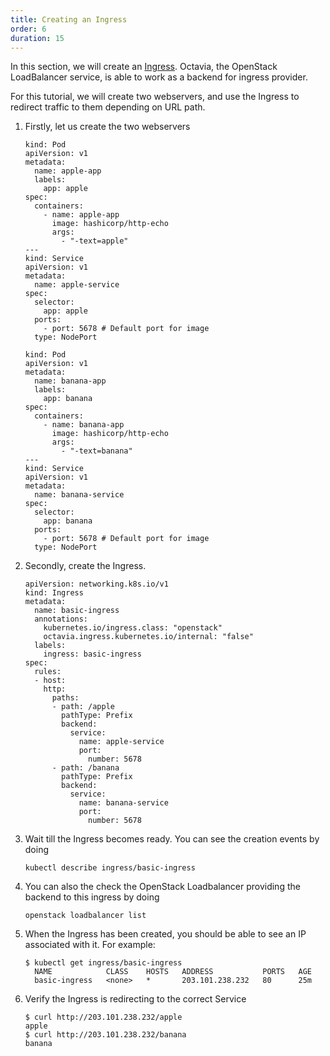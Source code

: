 ```yaml
---
title: Creating an Ingress
order: 6
duration: 15
---
```


In this section, we will create an [Ingress]. Octavia, the OpenStack
LoadBalancer service, is able to work as a backend for ingress provider.

For this tutorial, we will create two webservers, and use the Ingress to
redirect traffic to them depending on URL path.

1. Firstly, let us create the two webservers

   ```
   kind: Pod
   apiVersion: v1
   metadata:
     name: apple-app
     labels:
       app: apple
   spec:
     containers:
       - name: apple-app
         image: hashicorp/http-echo
         args:
           - "-text=apple"
   ---
   kind: Service
   apiVersion: v1
   metadata:
     name: apple-service
   spec:
     selector:
       app: apple
     ports:
       - port: 5678 # Default port for image
     type: NodePort
   ```

   ```
   kind: Pod
   apiVersion: v1
   metadata:
     name: banana-app
     labels:
       app: banana
   spec:
     containers:
       - name: banana-app
         image: hashicorp/http-echo
         args:
           - "-text=banana"
   ---
   kind: Service
   apiVersion: v1
   metadata:
     name: banana-service
   spec:
     selector:
       app: banana
     ports:
       - port: 5678 # Default port for image
     type: NodePort
   ```

2. Secondly, create the Ingress.

   ```
   apiVersion: networking.k8s.io/v1
   kind: Ingress
   metadata:
     name: basic-ingress
     annotations:
       kubernetes.io/ingress.class: "openstack"
       octavia.ingress.kubernetes.io/internal: "false"
     labels:
       ingress: basic-ingress
   spec:
     rules:
     - host:
       http:
         paths:
         - path: /apple
           pathType: Prefix
           backend:
             service:
               name: apple-service
               port:
                 number: 5678
         - path: /banana
           pathType: Prefix
           backend:
             service:
               name: banana-service
               port:
                 number: 5678
   ```

3. Wait till the Ingress becomes ready. You can see the creation events by doing

   ```
   kubectl describe ingress/basic-ingress
   ```

4. You can also the check the OpenStack Loadbalancer providing the backend to this ingress by doing

   ```
   openstack loadbalancer list
   ```

5. When the Ingress has been created, you should be able to see an IP associated
   with it. For example:

   ```
   $ kubectl get ingress/basic-ingress
     NAME            CLASS    HOSTS   ADDRESS           PORTS   AGE
     basic-ingress   <none>   *       203.101.238.232   80      25m
   ```

6. Verify the Ingress is redirecting to the correct Service

   ```
   $ curl http://203.101.238.232/apple
   apple
   $ curl http://203.101.238.232/banana
   banana
   ```

[Ingress]: https://kubernetes.io/docs/concepts/services-networking/ingress/
